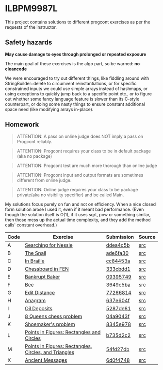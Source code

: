 # ILBPM9987L

This project contains solutions to different progcont exercises as per the requests of the instructor.

## Safety hazards

**May cause damage to eyes through prolonged or repeated exposure**

The main goal of these exercises is the algo part, so be warned: **no cleancode**

We were encouraged to try out different things, like fiddling around with StringBuilder::delete to circumvent reinstantiations,
or for specific constrained inputs we could use simple arrays instead of hashmaps,
or using exceptions to quickly jump back to a specific point etc.,
or to figure out whether some fancy language feature is slower than its C-style counterpart,
or doing some nasty things to ensure constant additional space need (like modifying arrays in-place).

## Homework

> ATTENTION: A pass on online judge does NOT imply a pass on Progcont reliably.

> ATTENTION: Progcont requires your class to be in default package (aka no package)

> ATTENTION: Progcont test are much more thorough than online judge

> ATTENTION: Progcont input and output formats are sometimes different from online judge.

> ATTENTION: Online judge requires your class to be package private(aka no visibility specifier) and be called Main.


My solutions focus purely on fun and not on efficiency.
When a nice closed form solution arose I used it, even if it meant bad performance.
(Even though the solution itself is O(1), if it uses sqrt, pow or something similar, 
then those mess up the actual time complexity, and they add the method calls' constant overhead.)

| Code | Exercise | Submission | Source |
| ---- |----- | ----------- | ------------- |
| A | [Searching for Nessie](https://progcont.hu/progcont/100386/?pid=11044) | [ddea4c5b](https://progcont.hu/submission/?id=ddea4c5b-649c-4988-971b-da03efb129ee) | [src](src/main/java/Nessie.java) |
| B | [The Snail](https://progcont.hu/progcont/100386/?pid=573) | [ade6fa30](https://progcont.hu/submission/?id=ade6fa30-28ed-4908-bd37-8e5583118568) | [src](src/main/java/SnailConstO.java) |
| C | [In Braille](https://progcont.hu/progcont/100386/?pid=5797) | [cc84453a](https://progcont.hu/submission/?id=cc84453a-5453-4f76-a0d9-5f9b7312e980) | [src](src/main/java/BrailleDumb.java) |
| D | [Chessboard in FEN](https://progcont.hu/progcont/100386/?pid=10284) | [333cbdd1](https://progcont.hu/submission/?id=333cbdd1-cf4f-4fb3-9bf1-93b417149304) | [src](src/main/java/ChessboardInFEN.java) |
| E | [Bankrupt Baker](https://progcont.hu/progcont/100386/?pid=11308) | [09395749](https://progcont.hu/submission/?id=09395749-9f70-46c7-bbdd-a99d2b237b86) | [src](src/main/java/BankruptBaker.java) |
| F | [Bee](https://progcont.hu/progcont/100386/?pid=11000) | [3649c5ba](https://progcont.hu/submission/?id=3649c5ba-649d-42fc-8172-70acd105d81d) | [src](src/main/java/BeeClosedFormCached.java) |
| G | [Edit Distance](https://progcont.hu/progcont/100386/?pid=4898) | [77266814](https://progcont.hu/submission/?id=77266814-fa0b-4355-bbb2-530b0040ba43) | [src](src/main/java/EditDistanceDPTwoRowsOnly.java) |
| H | [Anagram](https://progcont.hu/progcont/100386/?pid=195) | [637e604f](https://progcont.hu/submission/?id=637e604f-3404-43a6-909c-45a24b383ffb) | [src](src/main/java/AnagramOrderNotPrecomputed.java) |
| I | [Oil Deposits](https://progcont.hu/progcont/100386/?locale=en&pid=195) | [5287de81](https://progcont.hu/submission/?id=5287de81-7219-40c4-8119-3768a669f7d6) | [src](src/main/java/OilDeposits.java) |
| J | [8 Queens chess problem](https://progcont.hu/progcont/100386/?pid=750) | [04a9043f](https://progcont.hu/submission/?id=04a9043f-6d46-42cf-a90a-4cd937cf93cb) | [src](src/main/java/QueensChessProblemProgcont.java) |
| K | [Shoemaker's problem](https://progcont.hu/progcont/100386/?pid=10026) | [8345e978](https://progcont.hu/submission/?id=8345e978-3d04-40da-9825-0dde6d246452) | [src](src/main/java/ShoemakersProblem.java) |
| L | [Points in Figures: Rectangles and Circles](https://progcont.hu/progcont/100386/?pid=477) | [b735d2c2](https://progcont.hu/submission/?id=b735d2c2-8db5-437a-a2a4-a4965fa7c7fd) | [src](src/main/java/RectanglesCirclesAndTriangles.java) |
| M | [Points in Figures: Rectangles, Circles, and Triangles](https://progcont.hu/progcont/100386/?pid=478) | [54fd27db](https://progcont.hu/submission/?id=54fd27db-fa79-4a7d-b694-aa8b07a1dee3) | [src](src/main/java/RectanglesCirclesAndTriangles.java) |
| X | [Ancient Messages](https://progcont.hu/progcont/100067/?pid=5130) | [6d0f4748](https://progcont.hu/submission/?id=6d0f4748-1e7f-4f11-a4f9-3d696a261dde) | [src](src/main/java/AncientMessages.java)